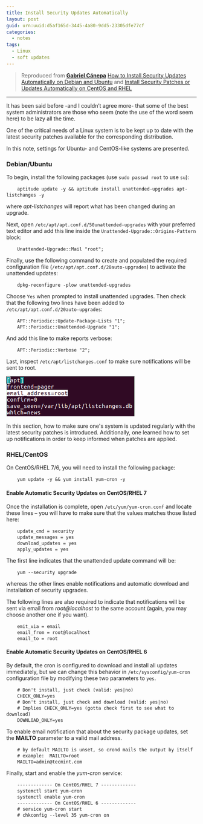 ```yaml
---
title: Install Security Updates Automatically
layout: post
guid: urn:uuid:d5af165d-3445-4a80-9dd5-23305dfe77cf
categories:
  - notes
tags:
  - Linux
  - soft updates
---
```



> Reproduced from [**Gabriel Cánepa**](http://www.tecmint.com/author/gacanepa/) [How to Install Security Updates Automatically on Debian and Ubuntu](http://www.tecmint.com/auto-install-security-updates-on-debian-and-ubuntu/)
> and [Install Security Patches or Updates Automatically on CentOS and RHEL](http://www.tecmint.com/auto-install-security-patches-updates-on-centos-rhel/)


---

It has been said before -and I couldn’t agree more- that some of the best system administrators are those who seem (note the use of the word seem here) to be lazy all the time.

One of the critical needs of a Linux system is to be kept up to date with the latest security patches available for the corresponding distribution.

In this note, settings for Ubuntu- and CentOS-like systems are presented.


### Debian/Ubuntu
To begin, install the following packages (use `sudo passwd root` to use `su`):

```
    aptitude update -y && aptitude install unattended-upgrades apt-listchanges -y
```
where *apt-listchanges* will report what has been changed during an upgrade.

Next, open `/etc/apt/apt.conf.d/50unattended-upgrades` with your preferred text editor and add this line inside the `Unattended-Upgrade::Origins-Pattern` block:

```
    Unattended-Upgrade::Mail "root";
```

Finally, use the following command to create and populated the required configuration file (`/etc/apt/apt.conf.d/20auto-upgrades`) to activate the unattended updates:

```
    dpkg-reconfigure -plow unattended-upgrades
```

Choose `Yes` when prompted to install unattended upgrades. Then check that the following two lines have been added to `/etc/apt/apt.conf.d/20auto-upgrades`:

```
    APT::Periodic::Update-Package-Lists "1";
    APT::Periodic::Unattended-Upgrade "1";
```

And add this line to make reports verbose:

```
    APT::Periodic::Verbose "2";
```

Last, inspect `/etc/apt/listchanges.conf` to make sure notifications will be sent to root.

[![Inspect Image](/media/files/2017/01/11/ubuntuAutoUpdate.png)](https://github.com/bizhishui/bizhishui.github.io/tree/master/ "inspect notifications")

In this section, how to make sure one's system is updated regularly with the latest security patches is introduced. Additionally, 
one learned how to set up notifications in order to keep informed when patches are applied.


### RHEL/CentOS
On CentOS/RHEL 7/6, you will need to install the following package:

```
    yum update -y && yum install yum-cron -y
```

#### Enable Automatic Security Updates on CentOS/RHEL 7

Once the installation is complete, open `/etc/yum/yum-cron.conf` and locate these lines – you will have to make sure that the values matches those listed here:

```
    update_cmd = security
    update_messages = yes
    download_updates = yes
    apply_updates = yes
```

The first line indicates that the unattended update command will be:

```
    yum --security upgrade
```

whereas the other lines enable notifications and automatic download and installation of security upgrades.

The following lines are also required to indicate that notifications will be sent via email from *root@localhost* to the same account (again, you may choose another one if you want).

```
    emit_via = email
    email_from = root@localhost
    email_to = root
```

#### Enable Automatic Security Updates on CentOS/RHEL 6
By default, the cron is configured to download and install all updates immediately, but we can change this behavior in `/etc/sysconfig/yum-cron` configuration file by modifying these two parameters to `yes`.

```
    # Don't install, just check (valid: yes|no)
    CHECK_ONLY=yes
    # Don't install, just check and download (valid: yes|no)
    # Implies CHECK_ONLY=yes (gotta check first to see what to download)
    DOWNLOAD_ONLY=yes
```

To enable email notification that about the security package updates, set the **MAILTO** parameter to a valid mail address.

```
    # by default MAILTO is unset, so crond mails the output by itself
    # example:  MAILTO=root
    MAILTO=admin@tecmint.com
```

Finally, start and enable the *yum-cron* service:

```
    ------------- On CentOS/RHEL 7 ------------- 
    systemctl start yum-cron
    systemctl enable yum-cron
    ------------- On CentOS/RHEL 6 -------------  
    # service yum-cron start
    # chkconfig --level 35 yum-cron on
```

